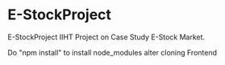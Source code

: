 # E-StockProject
E-StockProject
IIHT Project on Case Study E-Stock Market.

Do "npm install" to install node_modules alter cloning Frontend
